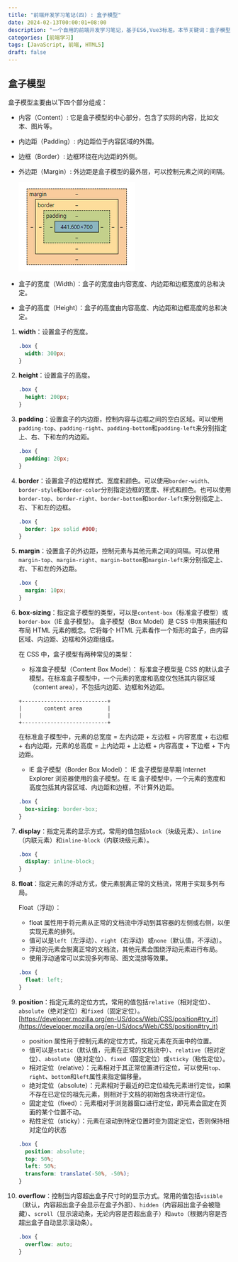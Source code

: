 ```yaml
---
title: "前端开发学习笔记(四) : 盒子模型"
date: 2024-02-13T00:00:01+08:00
description: "一个自用的前端开发学习笔记，基于ES6,Vue3标准。本节关键词：盒子模型"
categories: [前端学习]
tags: [JavaScript, 前端, HTML5]
draft: false
---
```


## 盒子模型

盒子模型主要由以下四个部分组成：

- 内容（Content）: 它是盒子模型的中心部分，包含了实际的内容，比如文本、图片等。
- 内边距（Padding）: 内边距位于内容区域的外围。
- 边框（Border）: 边框环绕在内边距的外侧。
- 外边距（Margin）: 外边距是盒子模型的最外层，可以控制元素之间的间隔。

  ![box_model](./box_model.png)

- 盒子的宽度（Width）：盒子的宽度由内容宽度、内边距和边框宽度的总和决定。
- 盒子的高度（Height）：盒子的高度由内容高度、内边距和边框高度的总和决定。

1. **width**：设置盒子的宽度。

   ```css
   .box {
     width: 300px;
   }
   ```

2. **height**：设置盒子的高度。

   ```css
   .box {
     height: 200px;
   }
   ```

3. **padding**：设置盒子的内边距，控制内容与边框之间的空白区域。可以使用`padding-top`、`padding-right`、`padding-bottom`和`padding-left`来分别指定上、右、下和左的内边距。

   ```css
   .box {
     padding: 20px;
   }
   ```

4. **border**：设置盒子的边框样式、宽度和颜色。可以使用`border-width`、`border-style`和`border-color`分别指定边框的宽度、样式和颜色。也可以使用`border-top`、`border-right`、`border-bottom`和`border-left`来分别指定上、右、下和左的边框。

   ```css
   .box {
     border: 1px solid #000;
   }
   ```

5. **margin**：设置盒子的外边距，控制元素与其他元素之间的间隔。可以使用`margin-top`、`margin-right`、`margin-bottom`和`margin-left`来分别指定上、右、下和左的外边距。

   ```css
   .box {
     margin: 10px;
   }
   ```

6. **box-sizing**：指定盒子模型的类型，可以是`content-box`（标准盒子模型）或`border-box`（IE 盒子模型）。
   盒子模型（Box Model）是 CSS 中用来描述和布局 HTML 元素的概念。它将每个 HTML 元素看作一个矩形的盒子，由内容区域、内边距、边框和外边距组成。

   在 CSS 中，盒子模型有两种常见的类型：

   - 标准盒子模型（Content Box Model）：
     标准盒子模型是 CSS 的默认盒子模型。在标准盒子模型中，一个元素的宽度和高度仅包括其内容区域（content area），不包括内边距、边框和外边距。

   ```
   +---------------------------+
   |       content area        |
   |                           |
   +---------------------------+
   ```

   在标准盒子模型中，元素的总宽度 = 左内边距 + 左边框 + 内容宽度 + 右边框 + 右内边距，元素的总高度 = 上内边距 + 上边框 + 内容高度 + 下边框 + 下内边距。

   - IE 盒子模型（Border Box Model）：
     IE 盒子模型是早期 Internet Explorer 浏览器使用的盒子模型。在 IE 盒子模型中，一个元素的宽度和高度包括其内容区域、内边距和边框，不计算外边距。

   ```css
   .box {
     box-sizing: border-box;
   }
   ```

7. **display**：指定元素的显示方式，常用的值包括`block`（块级元素）、`inline`（内联元素）和`inline-block`（内联块级元素）。

   ```css
   .box {
     display: inline-block;
   }
   ```

8. **float**：指定元素的浮动方式，使元素脱离正常的文档流，常用于实现多列布局。

   Float（浮动）：

   - float 属性用于将元素从正常的文档流中浮动到其容器的左侧或右侧，以便实现元素的排列。
   - 值可以是`left`（左浮动）、`right`（右浮动）或`none`（默认值，不浮动）。
   - 浮动的元素会脱离正常的文档流，其他元素会围绕浮动元素进行布局。
   - 使用浮动通常可以实现多列布局、图文混排等效果。

   ```css
   .box {
     float: left;
   }
   ```

9. **position**：指定元素的定位方式，常用的值包括`relative`（相对定位）、`absolute`（绝对定位）和`fixed`（固定定位）。
   [https://developer.mozilla.org/en-US/docs/Web/CSS/position#try_it](https://developer.mozilla.org/en-US/docs/Web/CSS/position#try_it)

   - position 属性用于控制元素的定位方式，指定元素在页面中的位置。
   - 值可以是`static`（默认值，元素在正常的文档流中）、`relative`（相对定位）、`absolute`（绝对定位）、`fixed`（固定定位）或`sticky`（粘性定位）。
   - 相对定位（relative）：元素相对于其正常位置进行定位，可以使用`top`、`right`、`bottom`和`left`属性来指定偏移量。
   - 绝对定位（absolute）：元素相对于最近的已定位祖先元素进行定位，如果不存在已定位的祖先元素，则相对于文档的初始包含块进行定位。
   - 固定定位（fixed）：元素相对于浏览器窗口进行定位，即元素会固定在页面的某个位置不动。
   - 粘性定位（sticky）：元素在滚动到特定位置时变为固定定位，否则保持相对定位的状态

   ```css
   .box {
     position: absolute;
     top: 50%;
     left: 50%;
     transform: translate(-50%, -50%);
   }
   ```

10. **overflow**：控制当内容超出盒子尺寸时的显示方式。常用的值包括`visible`（默认，内容超出盒子会显示在盒子外部）、`hidden`（内容超出盒子会被隐藏）、`scroll`（显示滚动条，无论内容是否超出盒子）和`auto`（根据内容是否超出盒子自动显示滚动条）。
    ```css
    .box {
      overflow: auto;
    }
    ```
